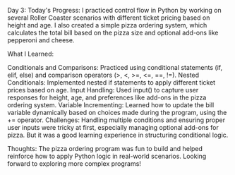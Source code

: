 Day 3:
Today's Progress:
I practiced control flow in Python by working on several Roller Coaster scenarios with different ticket pricing based on height and age. I also created a simple pizza ordering system, which calculates the total bill based on the pizza size and optional add-ons like pepperoni and cheese.

What I Learned:

Conditionals and Comparisons: Practiced using conditional statements (if, elif, else) and comparison operators (>, <, >=, <=, ==, !=).
Nested Conditionals: Implemented nested if statements to apply different ticket prices based on age.
Input Handling: Used input() to capture user responses for height, age, and preferences like add-ons in the pizza ordering system.
Variable Incrementing: Learned how to update the bill variable dynamically based on choices made during the program, using the += operator.
Challenges:
Handling multiple conditions and ensuring proper user inputs were tricky at first, especially managing optional add-ons for pizza. But it was a good learning experience in structuring conditional logic.

Thoughts:
The pizza ordering program was fun to build and helped reinforce how to apply Python logic in real-world scenarios. Looking forward to exploring more complex programs!
